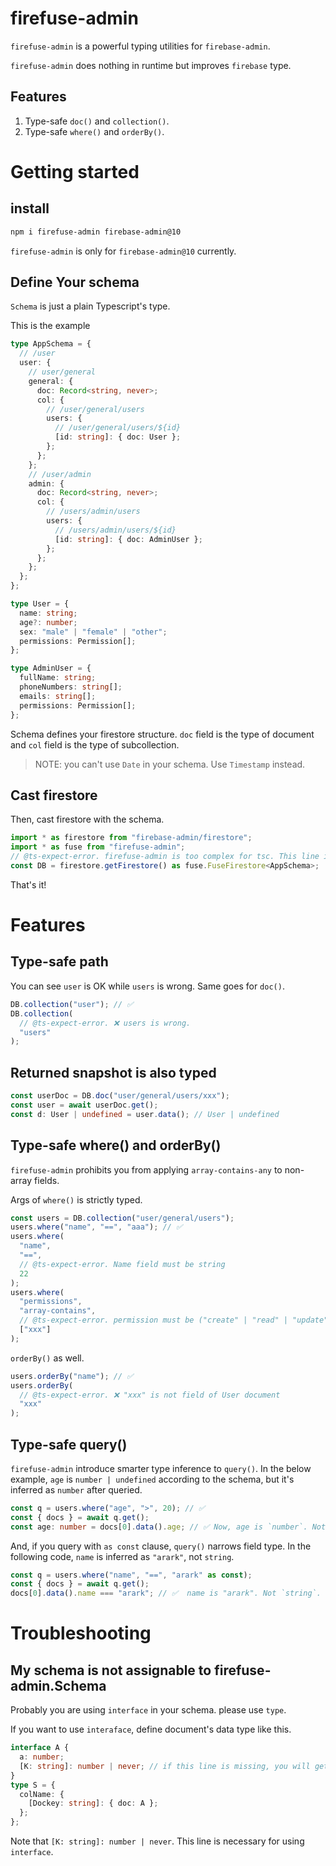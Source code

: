 # firefuse-admin

`firefuse-admin` is a powerful typing utilities for `firebase-admin`.

`firefuse-admin` does nothing in runtime but improves `firebase` type.

## Features

1. Type-safe `doc()` and `collection()`.
2. Type-safe `where()` and `orderBy()`.

# Getting started

## install

```sh
npm i firefuse-admin firebase-admin@10
```

`firefuse-admin` is only for `firebase-admin@10` currently.

## Define Your schema

`Schema` is just a plain Typescript's type.

This is the example

```ts
type AppSchema = {
  // /user
  user: {
    // user/general
    general: {
      doc: Record<string, never>;
      col: {
        // /user/general/users
        users: {
          // /user/general/users/${id}
          [id: string]: { doc: User };
        };
      };
    };
    // /user/admin
    admin: {
      doc: Record<string, never>;
      col: {
        // /users/admin/users
        users: {
          // /users/admin/users/${id}
          [id: string]: { doc: AdminUser };
        };
      };
    };
  };
};

type User = {
  name: string;
  age?: number;
  sex: "male" | "female" | "other";
  permissions: Permission[];
};

type AdminUser = {
  fullName: string;
  phoneNumbers: string[];
  emails: string[];
  permissions: Permission[];
};
```

Schema defines your firestore structure. `doc` field is the type of document and `col` field is the type of subcollection.

> NOTE: you can't use `Date` in your schema. Use `Timestamp` instead.

## Cast firestore

Then, cast firestore with the schema.

```ts
import * as firestore from "firebase-admin/firestore";
import * as fuse from "firefuse-admin";
// @ts-expect-error. firefuse-admin is too complex for tsc. This line is for ignoring recursion limit.
const DB = firestore.getFirestore() as fuse.FuseFirestore<AppSchema>;
```

That's it!

# Features

## Type-safe path

You can see `user` is OK while `users` is wrong. Same goes for `doc()`.

```ts
DB.collection("user"); // ✅
DB.collection(
  // @ts-expect-error. ❌ users is wrong.
  "users"
);
```

## Returned snapshot is also typed

```ts
const userDoc = DB.doc("user/general/users/xxx");
const user = await userDoc.get();
const d: User | undefined = user.data(); // User | undefined
```

## Type-safe where() and orderBy()

`firefuse-admin` prohibits you from applying `array-contains-any` to non-array fields.

Args of `where()` is strictly typed.

```ts
const users = DB.collection("user/general/users");
users.where("name", "==", "aaa"); // ✅
users.where(
  "name",
  "==",
  // @ts-expect-error. Name field must be string
  22
);
users.where(
  "permissions",
  "array-contains",
  // @ts-expect-error. permission must be ("create" | "read" | "update" | "delete")[]
  ["xxx"]
);
```

`orderBy()` as well.

```ts
users.orderBy("name"); // ✅
users.orderBy(
  // @ts-expect-error. ❌ "xxx" is not field of User document
  "xxx"
);
```

## Type-safe query()

`firefuse-admin` introduce smarter type inference to `query()`.
In the below example, `age` is `number | undefined` according to the schema, but it's inferred as `number` after queried.

```ts
const q = users.where("age", ">", 20); // ✅
const { docs } = await q.get();
const age: number = docs[0].data().age; // ✅ Now, age is `number`. Not `number | undefined.`
```

And, if you query with `as const` clause, `query()` narrows field type.
In the following code, `name` is inferred as `"arark"`, not `string`.

```ts
const q = users.where("name", "==", "arark" as const);
const { docs } = await q.get();
docs[0].data().name === "arark"; // ✅  name is "arark". Not `string`.
```

# Troubleshooting

## My schema is not assignable to firefuse-admin.Schema

Probably you are using `interface` in your schema. please use `type`.

If you want to use `interaface`, define document's data type like this.

```ts
interface A {
  a: number;
  [K: string]: number | never; // if this line is missing, you will get an error.
}
type S = {
  colName: {
    [Dockey: string]: { doc: A };
  };
};
```

Note that `[K: string]: number | never`. This line is necessary for using `interface`.
